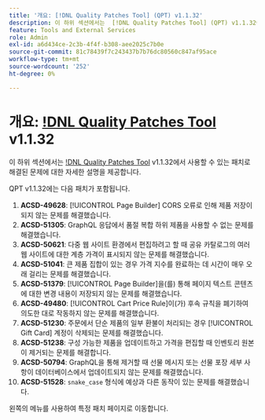 ```yaml
---
title: '개요: [!DNL Quality Patches Tool] (QPT) v1.1.32'
description: 이 하위 섹션에서는  [!DNL Quality Patches Tool] (QPT) v1.1.32에서 사용할 수 있는 패치로 해결된 문제에 대한 자세한 설명을 제공합니다.
feature: Tools and External Services
role: Admin
exl-id: a6d434ce-2c3b-4f4f-b308-aee2025c7b0e
source-git-commit: 81c78439f7c243437b7b76dc80560c847af95ace
workflow-type: tm+mt
source-wordcount: '252'
ht-degree: 0%

---
```


# 개요: [!DNL Quality Patches Tool](QPT) v1.1.32

이 하위 섹션에서는 [!DNL Quality Patches Tool](QPT) v1.1.32에서 사용할 수 있는 패치로 해결된 문제에 대한 자세한 설명을 제공합니다.

QPT v1.1.32에는 다음 패치가 포함됩니다.

1. **ACSD-49628**: [!UICONTROL Page Builder] CORS 오류로 인해 제품 저장이 되지 않는 문제를 해결했습니다.
1. **ACSD-51305**: GraphQL 응답에서 품절 복합 하위 제품을 사용할 수 없는 문제를 해결했습니다.
1. **ACSD-50621**: 다중 웹 사이트 환경에서 편집하려고 할 때 공유 카탈로그의 여러 웹 사이트에 대한 계층 가격이 표시되지 않는 문제를 해결했습니다.
1. **ACSD-51041**: 큰 제품 집합이 있는 경우 가격 지수를 완료하는 데 시간이 매우 오래 걸리는 문제를 해결했습니다.
1. **ACSD-51379**: [!UICONTROL Page Builder]을(를) 통해 페이지 텍스트 콘텐츠에 대한 변경 내용이 저장되지 않는 문제를 해결했습니다.
1. **ACSD-49480**: [!UICONTROL Cart Price Rule]이(가) 후속 규칙을 폐기하여 의도한 대로 작동하지 않는 문제를 해결했습니다.
1. **ACSD-51230**: 주문에서 단순 제품의 일부 환불이 처리되는 경우 [!UICONTROL Gift Card] 계정이 삭제되는 문제를 해결했습니다.
1. **ACSD-51238**: 구성 가능한 제품을 업데이트하고 가격을 편집할 때 인벤토리 원본이 제거되는 문제를 해결합니다.
1. **ACSD-50794**: GraphQL을 통해 제거할 때 선물 메시지 또는 선물 포장 세부 사항이 데이터베이스에서 업데이트되지 않는 문제를 해결했습니다.
1. **ACSD-51528**: `snake_case` 형식에 예상과 다른 동작이 있는 문제를 해결했습니다.

왼쪽의 메뉴를 사용하여 특정 패치 페이지로 이동합니다.
